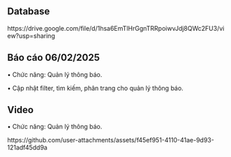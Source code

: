 <h2 align="left">Database</h2>
<p align="left"> https://drive.google.com/file/d/1hsa6EmTlHrGgnTRRpoiwvJdj8QWc2FU3/view?usp=sharing</p>

<h2 align="left">Báo cáo 06/02/2025</h2>
<p align="left">• Chức năng: Quản lý thông báo.</p>
<p align="left">• Cập nhật filter, tìm kiếm, phân trang cho quản lý thông báo.</p>

<h2 align="left">Video</h2>
<p align="left">• Chức năng: Quản lý thông báo. </p>
<p align="left">https://github.com/user-attachments/assets/f45ef951-4110-41ae-9d93-121adf45dd9a</p>


